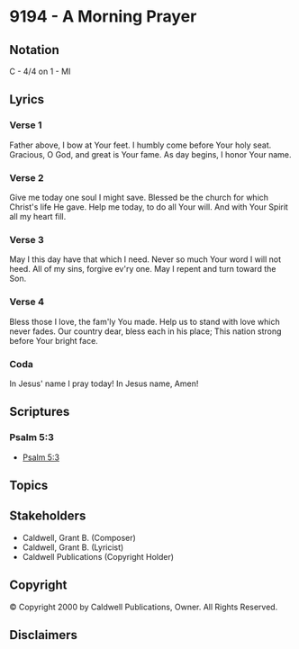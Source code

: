 # 9194 - A Morning Prayer

## Notation

C - 4/4 on 1 - MI

## Lyrics

### Verse 1

Father above, I bow at Your feet. I humbly come before Your holy seat. Gracious, O God, and great is Your fame. As day begins, I honor Your name.

### Verse 2

Give me today one soul I might save. Blessed be the church for which Christ's life He gave. Help me today, to do all Your will. And with Your Spirit all my heart fill.

### Verse 3

May I this day have that which I need. Never so much Your word I will not heed. All of my sins, forgive ev'ry one. May I repent and turn toward the Son.

### Verse 4

Bless those I love, the fam'ly You made. Help us to stand with love which never fades. Our country dear, bless each in his place; This nation strong before Your bright face.

### Coda

In Jesus' name I pray today! In Jesus name, Amen!


## Scriptures

### Psalm 5:3

- [Psalm 5:3](https://www.biblegateway.com/passage/?search=Psalm%205%3A3)


## Topics


## Stakeholders

- Caldwell, Grant B. (Composer)
- Caldwell, Grant B. (Lyricist)
- Caldwell Publications (Copyright Holder)

## Copyright

© Copyright 2000 by Caldwell Publications, Owner. All Rights Reserved.


## Disclaimers


